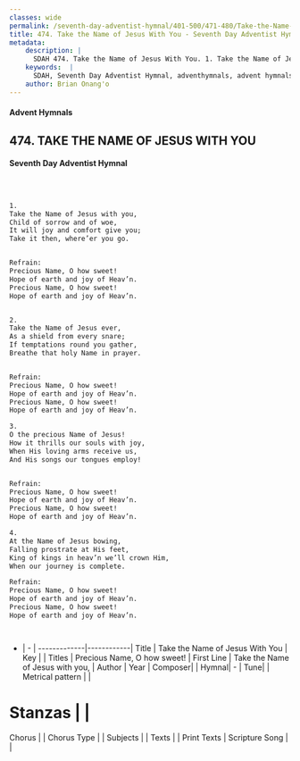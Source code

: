 ```yaml
---
classes: wide
permalink: /seventh-day-adventist-hymnal/401-500/471-480/Take-the-Name-of-Jesus-With-You/
title: 474. Take the Name of Jesus With You - Seventh Day Adventist Hymnal
metadata:
    description: |
      SDAH 474. Take the Name of Jesus With You. 1. Take the Name of Jesus with you, Child of sorrow and of woe, It will joy and comfort give you; Take it then, where’er you go. 
    keywords:  |
      SDAH, Seventh Day Adventist Hymnal, adventhymnals, advent hymnals, Take the Name of Jesus With You, Take the Name of Jesus with you, ,Precious Name, O how sweet!
    author: Brian Onang'o
---
```


#### Advent Hymnals
## 474. TAKE THE NAME OF JESUS WITH YOU
#### Seventh Day Adventist Hymnal

```txt



1.
Take the Name of Jesus with you,
Child of sorrow and of woe,
It will joy and comfort give you;
Take it then, where’er you go.


Refrain:
Precious Name, O how sweet!
Hope of earth and joy of Heav’n.
Precious Name, O how sweet!
Hope of earth and joy of Heav’n.


2.
Take the Name of Jesus ever,
As a shield from every snare;
If temptations round you gather,
Breathe that holy Name in prayer.


Refrain:
Precious Name, O how sweet!
Hope of earth and joy of Heav’n.
Precious Name, O how sweet!
Hope of earth and joy of Heav’n.

3.
O the precious Name of Jesus!
How it thrills our souls with joy,
When His loving arms receive us,
And His songs our tongues employ!


Refrain:
Precious Name, O how sweet!
Hope of earth and joy of Heav’n.
Precious Name, O how sweet!
Hope of earth and joy of Heav’n.

4.
At the Name of Jesus bowing,
Falling prostrate at His feet,
King of kings in heav’n we’ll crown Him,
When our journey is complete.

Refrain:
Precious Name, O how sweet!
Hope of earth and joy of Heav’n.
Precious Name, O how sweet!
Hope of earth and joy of Heav’n.




```

- |   -  |
-------------|------------|
Title | Take the Name of Jesus With You |
Key |  |
Titles | Precious Name, O how sweet! |
First Line | Take the Name of Jesus with you, |
Author | 
Year | 
Composer|  |
Hymnal|  - |
Tune|  |
Metrical pattern | |
# Stanzas |  |
Chorus |  |
Chorus Type |  |
Subjects |  |
Texts |  |
Print Texts | 
Scripture Song |  |
  
